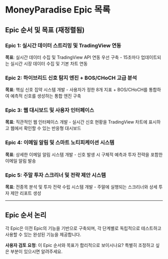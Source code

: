 # MoneyParadise Epic 목록

## Epic 순서 및 목표 (재정렬됨)

### Epic 1: 실시간 데이터 스트리밍 및 TradingView 연동
**목표**: 실시간 데이터 수집 및 TradingView API 연동 우선 구축 - 15초마다 업데이트되는 실시간 시장 데이터 수집 및 기본 차트 연동

### Epic 2: 하이브리드 신호 탐지 엔진 + BOS/CHoCH 고급 분석
**목표**: 핵심 신호 집약 시스템 개발 - 사용자가 정한 8개 지표 + BOS/CHoCH를 통합하여 예측적 신호를 생성하는 통합 엔진 구축

### Epic 3: 웹 대시보드 및 사용자 인터페이스  
**목표**: 직관적인 웹 인터페이스 개발 - 실시간 신호 현황을 TradingView 차트에 표시하고 웹에서 확인할 수 있는 반응형 대시보드

### Epic 4: 이메일 알림 및 스마트 노티피케이션 시스템
**목표**: 상세한 이메일 알림 시스템 개발 - 신호 발생 시 구체적 예측과 투자 전략을 포함한 이메일 알림 발송

### Epic 5: 주말 투자 스크리너 및 전략 제안 시스템  
**목표**: 전종목 분석 및 투자 전략 수립 시스템 개발 - 주말에 실행되는 스크리너와 상세 투자 제안 리포트 생성

---

## Epic 순서 논리
각 Epic은 이전 Epic의 기능을 기반으로 구축되며, 각 단계별로 독립적으로 테스트하고 사용할 수 있는 완성된 기능을 제공합니다.

**사용자 검토 요청**: 이 Epic 순서와 목표가 합리적으로 보이시나요? 특별히 조정하고 싶은 부분이 있으시면 알려주세요.
